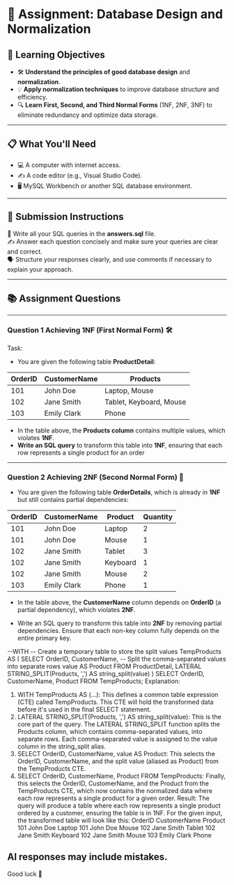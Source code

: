 # 📝 Assignment: Database Design and Normalization

## 🎯 **Learning Objectives**
* 🛠️ **Understand the principles of good database design** and **normalization**.
* 💡 **Apply normalization techniques** to improve database structure and efficiency.
* 🔍 **Learn First, Second, and Third Normal Forms** (1NF, 2NF, 3NF) to eliminate redundancy and optimize data storage.

---

## 📋 **What You'll Need**
* 💻 A computer with internet access.
* ✍️ A code editor (e.g., Visual Studio Code).
* 🖥️ MySQL Workbench or another SQL database environment.

---


## 📝 Submission Instructions  
📂 Write all your SQL queries in the **answers.sql** file.  
✍️ Answer each question concisely and make sure your queries are clear and correct.  
🗣️ Structure your responses clearly, and use comments if necessary to explain your approach.

--- 

## 📚 Assignment Questions

---

### Question 1 Achieving 1NF (First Normal Form) 🛠️
Task:
- You are given the following table **ProductDetail**:

| OrderID | CustomerName  | Products                        |
|---------|---------------|---------------------------------|
| 101     | John Doe      | Laptop, Mouse                   |
| 102     | Jane Smith    | Tablet, Keyboard, Mouse         |
| 103     | Emily Clark   | Phone                           |


- In the table above, the **Products column** contains multiple values, which violates **1NF**.
- **Write an SQL query** to transform this table into **1NF**, ensuring that each row represents a single product for an order

--- 

### Question 2 Achieving 2NF (Second Normal Form) 🧩

- You are given the following table **OrderDetails**, which is already in **1NF** but still contains partial dependencies:

| OrderID | CustomerName  | Product      | Quantity |
|---------|---------------|--------------|----------|
| 101     | John Doe      | Laptop       | 2        |
| 101     | John Doe      | Mouse        | 1        |
| 102     | Jane Smith    | Tablet       | 3        |
| 102     | Jane Smith    | Keyboard     | 1        |
| 102     | Jane Smith    | Mouse        | 2        |
| 103     | Emily Clark   | Phone        | 1        |

- In the table above, the **CustomerName** column depends on **OrderID** (a partial dependency), which violates **2NF**. 

- Write an SQL query to transform this table into **2NF** by removing partial dependencies. Ensure that each non-key column fully depends on the entire primary key.

--WITH
  -- Create a temporary table to store the split values
  TempProducts AS (
    SELECT
      OrderID,
      CustomerName,
      -- Split the comma-separated values into separate rows
      value AS Product
    FROM
      ProductDetail,
      LATERAL STRING_SPLIT(Products, ',') AS string_split(value)
  )
SELECT
  OrderID,
  CustomerName,
  Product
FROM
  TempProducts;
Explanation:
1. WITH TempProducts AS (...):
This defines a common table expression (CTE) called TempProducts. This CTE will hold the transformed data before it's used in the final SELECT statement.
2. LATERAL STRING_SPLIT(Products, ',') AS string_split(value):
This is the core part of the query. The LATERAL STRING_SPLIT function splits the Products column, which contains comma-separated values, into separate rows. Each comma-separated value is assigned to the value column in the string_split alias.
3. SELECT OrderID, CustomerName, value AS Product:
This selects the OrderID, CustomerName, and the split value (aliased as Product) from the TempProducts CTE.
4. SELECT OrderID, CustomerName, Product FROM TempProducts:
Finally, this selects the OrderID, CustomerName, and the Product from the TempProducts CTE, which now contains the normalized data where each row represents a single product for a given order. 
Result:
The query will produce a table where each row represents a single product ordered by a customer, ensuring the table is in 1NF. 
For the given input, the transformed table will look like this:
OrderID
CustomerName
Product
101
John Doe
Laptop
101
John Doe
Mouse
102
Jane Smith
Tablet
102
Jane Smith
Keyboard
102
Jane Smith
Mouse
103
Emily Clark
Phone

AI responses may include mistakes.
-
Good luck 🚀
